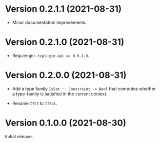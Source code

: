 
# Version 0.2.1.1 (2021-08-31)

- Minor documentation improvements.

# Version 0.2.1.0 (2021-08-31)

- Require `ghc-tcplugin-api >= 0.5.1.0`.

# Version 0.2.0.0 (2021-08-31)

- Add a type family `IsSat :: Constraint -> Bool`
  that computes whether a type-family is satisfied in
  the current context.

- Rename `IfCt` to `IfSat`.

# Version 0.1.0.0 (2021-08-30)

Initial release.
